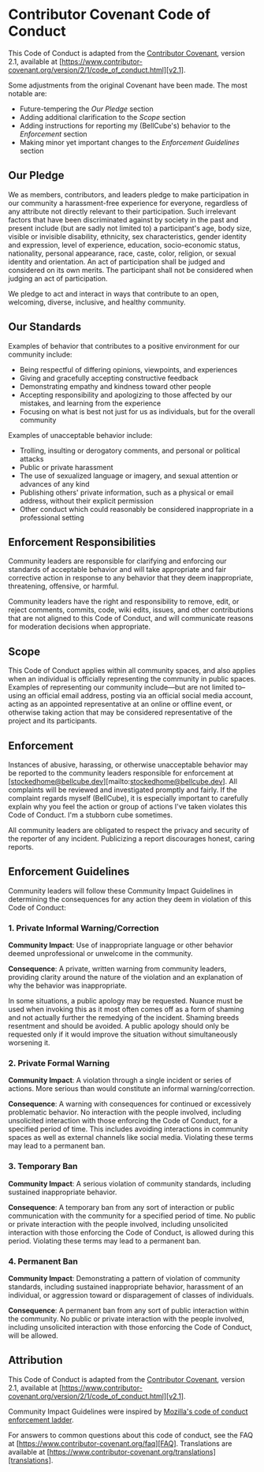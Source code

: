 
# Contributor Covenant Code of Conduct

This Code of Conduct is adapted from the [Contributor Covenant][homepage],
version 2.1, available at
[https://www.contributor-covenant.org/version/2/1/code_of_conduct.html][v2.1].

Some adjustments from the original Covenant have been made. The most notable are:
* Future-tempering the *Our Pledge* section
* Adding additional clarification to the *Scope* section
* Adding instructions for reporting my (BellCube's) behavior to
  the *Enforcement* section
* Making minor yet important changes to the *Enforcement Guidelines* section

## Our Pledge

We as members, contributors, and leaders pledge to make participation in our
community a harassment-free experience for everyone, regardless of any attribute
not directly relevant to their participation. Such irrelevant factors that have been
discriminated against by society in the past and present include (but are sadly not
limited to) a participant's age, body size, visible or invisible disability,
ethnicity, sex characteristics, gender identity and expression, level of experience,
education, socio-economic status, nationality, personal appearance, race, caste,
color, religion, or sexual identity and orientation. An act of participation shall
be judged and considered on its own merits. The participant shall not be considered
when judging an act of participation.

We pledge to act and interact in ways that contribute to an open, welcoming,
diverse, inclusive, and healthy community.

## Our Standards

Examples of behavior that contributes to a positive environment for our
community include:

* Being respectful of differing opinions, viewpoints, and experiences
* Giving and gracefully accepting constructive feedback
* Demonstrating empathy and kindness toward other people
* Accepting responsibility and apologizing to those affected by our mistakes,
  and learning from the experience
* Focusing on what is best not just for us as individuals, but for the overall
  community

Examples of unacceptable behavior include:

* Trolling, insulting or derogatory comments, and personal or political attacks
* Public or private harassment
* The use of sexualized language or imagery, and sexual attention or advances of
  any kind
* Publishing others' private information, such as a physical or email address,
  without their explicit permission
* Other conduct which could reasonably be considered inappropriate in a
  professional setting

## Enforcement Responsibilities

Community leaders are responsible for clarifying and enforcing our standards of
acceptable behavior and will take appropriate and fair corrective action in
response to any behavior that they deem inappropriate, threatening, offensive,
or harmful.

Community leaders have the right and responsibility to remove, edit, or reject
comments, commits, code, wiki edits, issues, and other contributions that are
not aligned to this Code of Conduct, and will communicate reasons for moderation
decisions when appropriate.

## Scope

This Code of Conduct applies within all community spaces, and also applies when
an individual is officially representing the community in public spaces.
Examples of representing our community include—but are not limited to–using an
official email address, posting via an official social media account, acting
as an appointed representative at an online or offline event, or otherwise taking
action that may be considered representative of the project and its participants.

## Enforcement

Instances of abusive, harassing, or otherwise unacceptable behavior may be
reported to the community leaders responsible for enforcement at
[stockedhome@bellcube.dev][mailto:stockedhome@bellcube.dev]. All complaints
will be reviewed and investigated promptly and fairly. If the complaint regards
myself (BellCube), it is especially important to carefully explain why you feel
the action or group of actions I've taken violates this Code of Conduct. I'm a
stubborn cube sometimes.

All community leaders are obligated to respect the privacy and security of the
reporter of any incident. Publicizing a report discourages honest, caring reports.

## Enforcement Guidelines

Community leaders will follow these Community Impact Guidelines in determining
the consequences for any action they deem in violation of this Code of Conduct:

### 1. Private Informal Warning/Correction

**Community Impact**: Use of inappropriate language or other behavior deemed
unprofessional or unwelcome in the community.

**Consequence**: A private, written warning from community leaders, providing
clarity around the nature of the violation and an explanation of why the
behavior was inappropriate.

In some situations, a public apology may be requested. Nuance must be used
when invoking this as it most often comes off as a form of shaming and not
actually further the remedying of the incident. Shaming breeds resentment and
should be avoided. A public apology should only be requested only if it would
improve the situation without simultaneously worsening it.

### 2. Private Formal Warning

**Community Impact**: A violation through a single incident or series of
actions. More serious than would constitute an informal warning/correction.

**Consequence**: A warning with consequences for continued or excessively problematic
behavior. No interaction with the people involved, including unsolicited interaction
with those enforcing the Code of Conduct, for a specified period of time. This
includes avoiding interactions in community spaces as well as external channels
like social media. Violating these terms may lead to a permanent ban.

### 3. Temporary Ban

**Community Impact**: A serious violation of community standards, including
sustained inappropriate behavior.

**Consequence**: A temporary ban from any sort of interaction or public
communication with the community for a specified period of time. No public or
private interaction with the people involved, including unsolicited interaction
with those enforcing the Code of Conduct, is allowed during this period.
Violating these terms may lead to a permanent ban.

### 4. Permanent Ban

**Community Impact**: Demonstrating a pattern of violation of community
standards, including sustained inappropriate behavior, harassment of an
individual, or aggression toward or disparagement of classes of individuals.

**Consequence**: A permanent ban from any sort of public interaction within the
community. No public or private interaction with the people involved, including
unsolicited interaction with those enforcing the Code of Conduct, will be allowed.

## Attribution

This Code of Conduct is adapted from the [Contributor Covenant][homepage],
version 2.1, available at
[https://www.contributor-covenant.org/version/2/1/code_of_conduct.html][v2.1].

Community Impact Guidelines were inspired by
[Mozilla's code of conduct enforcement ladder][Mozilla CoC].

For answers to common questions about this code of conduct, see the FAQ at
[https://www.contributor-covenant.org/faq][FAQ]. Translations are available at
[https://www.contributor-covenant.org/translations][translations].

[homepage]: https://www.contributor-covenant.org
[v2.1]: https://www.contributor-covenant.org/version/2/1/code_of_conduct.html
[Mozilla CoC]: https://github.com/mozilla/diversity
[FAQ]: https://www.contributor-covenant.org/faq
[translations]: https://www.contributor-covenant.org/translations
